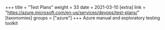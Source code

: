 +++
title = "Test Plans"
weight = 33
date = 2021-03-10
[extra]
link = "https://azure.microsoft.com/en-us/services/devops/test-plans/"
[taxonomies]
groups = ["azure"]
+++
Azure manual and exploratory testing toolkit

